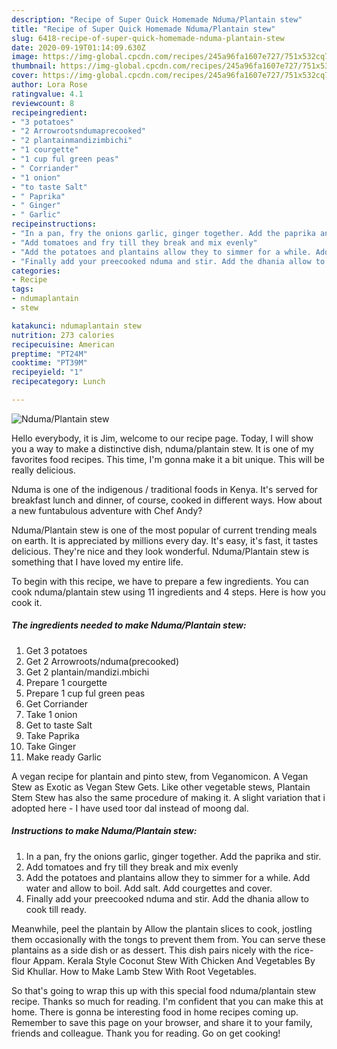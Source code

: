 ```yaml
---
description: "Recipe of Super Quick Homemade Nduma/Plantain stew"
title: "Recipe of Super Quick Homemade Nduma/Plantain stew"
slug: 6418-recipe-of-super-quick-homemade-nduma-plantain-stew
date: 2020-09-19T01:14:09.630Z
image: https://img-global.cpcdn.com/recipes/245a96fa1607e727/751x532cq70/ndumaplantain-stew-recipe-main-photo.jpg
thumbnail: https://img-global.cpcdn.com/recipes/245a96fa1607e727/751x532cq70/ndumaplantain-stew-recipe-main-photo.jpg
cover: https://img-global.cpcdn.com/recipes/245a96fa1607e727/751x532cq70/ndumaplantain-stew-recipe-main-photo.jpg
author: Lora Rose
ratingvalue: 4.1
reviewcount: 8
recipeingredient:
- "3 potatoes"
- "2 Arrowrootsndumaprecooked"
- "2 plantainmandizimbichi"
- "1 courgette"
- "1 cup ful green peas"
- " Corriander"
- "1 onion"
- "to taste Salt"
- " Paprika"
- " Ginger"
- " Garlic"
recipeinstructions:
- "In a pan, fry the onions garlic, ginger together. Add the paprika and stir."
- "Add tomatoes and fry till they break and mix evenly"
- "Add the potatoes and plantains allow they to simmer for a while. Add water and allow to boil. Add salt. Add courgettes and cover."
- "Finally add your preecooked nduma and stir. Add the dhania allow to cook till ready."
categories:
- Recipe
tags:
- ndumaplantain
- stew

katakunci: ndumaplantain stew 
nutrition: 273 calories
recipecuisine: American
preptime: "PT24M"
cooktime: "PT39M"
recipeyield: "1"
recipecategory: Lunch

---
```



![Nduma/Plantain stew](https://img-global.cpcdn.com/recipes/245a96fa1607e727/751x532cq70/ndumaplantain-stew-recipe-main-photo.jpg)

Hello everybody, it is Jim, welcome to our recipe page. Today, I will show you a way to make a distinctive dish, nduma/plantain stew. It is one of my favorites food recipes. This time, I'm gonna make it a bit unique. This will be really delicious.

Nduma is one of the indigenous / traditional foods in Kenya. It&#39;s served for breakfast lunch and dinner, of course, cooked in different ways. How about a new funtabulous adventure with Chef Andy?

Nduma/Plantain stew is one of the most popular of current trending meals on earth. It is appreciated by millions every day. It's easy, it's fast, it tastes delicious. They're nice and they look wonderful. Nduma/Plantain stew is something that I have loved my entire life.


To begin with this recipe, we have to prepare a few ingredients. You can cook nduma/plantain stew using 11 ingredients and 4 steps. Here is how you cook it.

<!--inarticleads1-->

##### The ingredients needed to make Nduma/Plantain stew:

1. Get 3 potatoes
1. Get 2 Arrowroots/nduma(precooked)
1. Get 2 plantain/mandizi.mbichi
1. Prepare 1 courgette
1. Prepare 1 cup ful green peas
1. Get  Corriander
1. Take 1 onion
1. Get to taste Salt
1. Take  Paprika
1. Take  Ginger
1. Make ready  Garlic


A vegan recipe for plantain and pinto stew, from Veganomicon. A Vegan Stew as Exotic as Vegan Stew Gets. Like other vegetable stews, Plantain Stem Stew has also the same procedure of making it. A slight variation that i adopted here - I have used toor dal instead of moong dal. 

<!--inarticleads2-->

##### Instructions to make Nduma/Plantain stew:

1. In a pan, fry the onions garlic, ginger together. Add the paprika and stir.
1. Add tomatoes and fry till they break and mix evenly
1. Add the potatoes and plantains allow they to simmer for a while. Add water and allow to boil. Add salt. Add courgettes and cover.
1. Finally add your preecooked nduma and stir. Add the dhania allow to cook till ready.


Meanwhile, peel the plantain by Allow the plantain slices to cook, jostling them occasionally with the tongs to prevent them from. You can serve these plantains as a side dish or as dessert. This dish pairs nicely with the rice-flour Appam. Kerala Style Coconut Stew With Chicken And Vegetables By Sid Khullar. How to Make Lamb Stew With Root Vegetables. 

So that's going to wrap this up with this special food nduma/plantain stew recipe. Thanks so much for reading. I'm confident that you can make this at home. There is gonna be interesting food in home recipes coming up. Remember to save this page on your browser, and share it to your family, friends and colleague. Thank you for reading. Go on get cooking!
